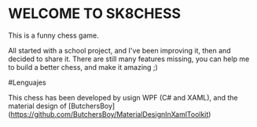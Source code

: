 # WELCOME TO SK8CHESS
This is a funny chess game.

All started with a school project, and I've been improving it, then and decided to share it. There are still many features missing, you can help me to build a better chess, and make it amazing ;)

#Lenguajes

This chess has been developed by usign WPF (C# and XAML), and the material design of [ButchersBoy]
(https://github.com/ButchersBoy/MaterialDesignInXamlToolkit)


